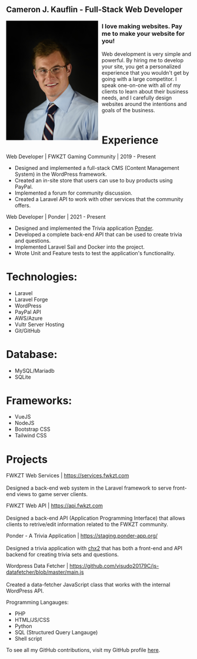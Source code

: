 ## Cameron J. Kauflin - Full-Stack Web Developer

<img src="me.jpg" style="width:250px; height:325px; float: left; margin-right:10px;">

### I love making websites. Pay me to make your website for you!

Web development is very simple and powerful. By hiring me to develop your site, you get a personalized experience that you wouldn't get by going with a large competitor. I speak one-on-one with all of my clients to learn about their business needs, and I carefully design websites around the intentions and goals of the business. 
<br/><br/>

# Experience
Web Developer | FWKZT Gaming Community | 2019 - Present
- Designed and implemented a full-stack CMS (Content Management System) in the WordPress framework.
- Created an in-site store that users can use to buy products using PayPal.
- Implemented a forum for community discussion.
- Created a Laravel API to work with other services that the community offers.

Web Developer | Ponder | 2021 - Present
- Designed and implemented the Trivia application [Ponder](https://ponder-app.org).
- Developed a complete back-end API that can be used to create trivia and questions.
- Implemented Laravel Sail and Docker into the project.
- Wrote Unit and Feature tests to test the application's functionality.

# Technologies:
- Laravel
- Laravel Forge
- WordPress
- PayPal API
- AWS/Azure
- Vultr Server Hosting
- Git/GitHub

# Database:
- MySQL/Mariadb
- SQLite

# Frameworks:
- VueJS
- NodeJS
- Bootstrap CSS
- Tailwind CSS

# Projects
FWKZT Web Services | https://services.fwkzt.com
<br/><br/>
  Designed a back-end web system in the Laravel framework to serve front-end views to game server clients.
  
FWKZT Web API | https://api.fwkzt.com
<br/><br/>
  Designed a back-end API (Application Programming Interface) that allows clients to retrive/edit information related to the FWKZT community.

Ponder - A Trivia Application | https://staging.ponder-app.org/
<br/><br/>
  Designed a trivia application with [chx2](https://github.com/chx2) that has both a front-end and API backend for creating trivia sets and questions.
  
Wordpress Data Fetcher | https://github.com/visudo20179C/js-datafetcher/blob/master/main.js
<br/><br/>
  Created a data-fetcher JavaScript class that works with the internal WordPress API.

Programming Langauges:
- PHP
- HTML/JS/CSS
- Python
- SQL (Structured Query Langauge)
- Shell script

To see all my GitHub contributions, visit my GitHub profile [here](https://github.com/visudo20179C).
